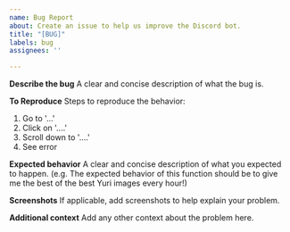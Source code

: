 ```yaml
---
name: Bug Report
about: Create an issue to help us improve the Discord bot.
title: "[BUG]"
labels: bug
assignees: ''

---
```


**Describe the bug**
A clear and concise description of what the bug is.

**To Reproduce**
Steps to reproduce the behavior:
1. Go to '...'
2. Click on '....'
3. Scroll down to '....'
4. See error

**Expected behavior**
A clear and concise description of what you expected to happen. (e.g. The expected behavior of this function should be to give me the best of the best Yuri images every hour!)

**Screenshots**
If applicable, add screenshots to help explain your problem.

**Additional context**
Add any other context about the problem here.
